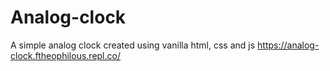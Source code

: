 # Analog-clock
A simple analog clock created using vanilla html, css and js
https://analog-clock.ftheophilous.repl.co/

